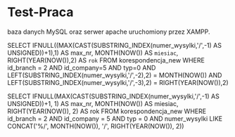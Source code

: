 # Test-Praca

baza danych MySQL oraz serwer apache uruchomiony przez XAMPP.


SELECT IFNULL((MAX(CAST(SUBSTRING_INDEX(numer_wysylki,'/',-1) AS UNSIGNED))+1),1) AS max_nr, MONTH(NOW()) AS `miesiac`, RIGHT(YEAR(NOW()),2) AS `rok`
                    FROM korespondencja_new
                    WHERE id_branch = 2 AND id_company=5 AND typ=0 AND LEFT(SUBSTRING_INDEX(numer_wysylki,'/',-2),2) = MONTH(NOW()) AND LEFT(SUBSTRING_INDEX(numer_wysylki,'/',-3),2) = RIGHT(YEAR(NOW()),2)



SELECT 
    IFNULL(MAX(CAST(SUBSTRING_INDEX(numer_wysylki,'/',-1) AS UNSIGNED))+1, 1) AS max_nr,
    MONTH(NOW()) AS miesiac,
    RIGHT(YEAR(NOW()), 2) AS rok 
FROM korespondencja_new 
WHERE 
    id_branch = 2 
    AND id_company = 5 
    AND typ = 0 
    AND numer_wysylki LIKE CONCAT('%/', MONTH(NOW()), '/', RIGHT(YEAR(NOW()), 2))

